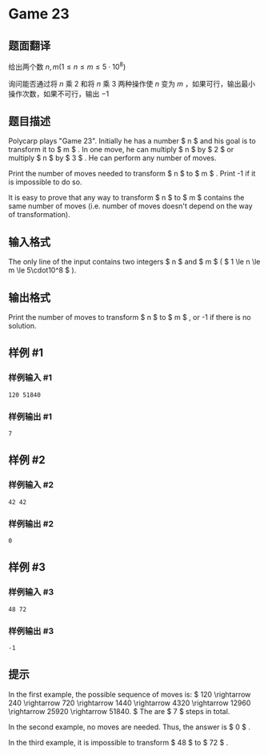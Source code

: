 # Game 23

## 题面翻译

给出两个数 $n,m (1 \le n \le m \le 5 \cdot 10^{8})$

询问能否通过将 $n$ 乘 $2$ 和将 $n$ 乘 $3$ 两种操作使 $n$ 变为 $m$ ，如果可行，输出最小操作次数，如果不可行，输出 $-1$

## 题目描述

Polycarp plays "Game 23". Initially he has a number $ n $ and his goal is to transform it to $ m $ . In one move, he can multiply $ n $ by $ 2 $ or multiply $ n $ by $ 3 $ . He can perform any number of moves.

Print the number of moves needed to transform $ n $ to $ m $ . Print -1 if it is impossible to do so.

It is easy to prove that any way to transform $ n $ to $ m $ contains the same number of moves (i.e. number of moves doesn't depend on the way of transformation).

## 输入格式

The only line of the input contains two integers $ n $ and $ m $ ( $ 1 \le n \le m \le 5\cdot10^8 $ ).

## 输出格式

Print the number of moves to transform $ n $ to $ m $ , or -1 if there is no solution.

## 样例 #1

### 样例输入 #1

```
120 51840
```

### 样例输出 #1

```
7
```

## 样例 #2

### 样例输入 #2

```
42 42
```

### 样例输出 #2

```
0
```

## 样例 #3

### 样例输入 #3

```
48 72
```

### 样例输出 #3

```
-1
```

## 提示

In the first example, the possible sequence of moves is: $ 120 \rightarrow 240 \rightarrow 720 \rightarrow 1440 \rightarrow 4320 \rightarrow 12960 \rightarrow 25920 \rightarrow 51840. $ The are $ 7 $ steps in total.

In the second example, no moves are needed. Thus, the answer is $ 0 $ .

In the third example, it is impossible to transform $ 48 $ to $ 72 $ .